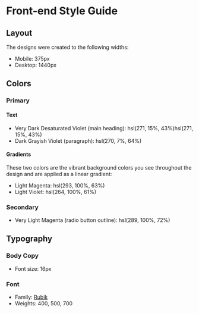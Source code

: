 # Front-end Style Guide

## Layout

The designs were created to the following widths:

- Mobile: 375px
- Desktop: 1440px

## Colors

### Primary

#### Text

<!-- - Pale Violet (sub-heading at the top of the app UI): hsl(276, 100%, 81%) -->
<!-- - Moderate Violet (chat on the left): hsl(276, 55%, 52%)
- Desaturated Dark Violet (chat on the right): hsl(271, 15%, 43%) -->
<!-- - Grayish Blue (placeholder text): hsl(206, 6%, 79%) -->
- Very Dark Desaturated Violet (main heading): hsl(271, 15%, 43%)hsl(271, 15%, 43%)
- Dark Grayish Violet (paragraph): hsl(270, 7%, 64%)

#### Gradients

These two colors are the vibrant background colors you see throughout the design and are applied as a linear gradient:

- Light Magenta: hsl(293, 100%, 63%)
- Light Violet: hsl(264, 100%, 61%)

### Secondary

<!-- - White: hsl(0, 0%, 100%) -->
<!-- - Light Grayish Violet (app background): hsl(270, 20%, 96%) -->
<!-- - Very Dark Desaturated Violet (submit button background): hsl(271, 36%, 24%) -->
- Very Light Magenta (radio button outline): hsl(289, 100%, 72%)

## Typography

### Body Copy

- Font size: 16px

### Font

- Family: [Rubik](https://fonts.google.com/specimen/Rubik)
- Weights: 400, 500, 700
